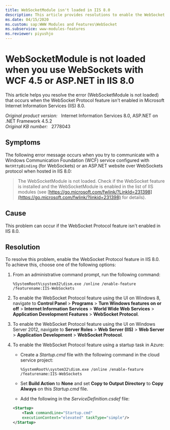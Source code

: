 ```yaml
---
title: WebSocketModule isn't loaded in IIS 8.0
description: This article provides resolutions to enable the WebSocket Protocol feature and avoid the WebSocketModule is not loaded error in IIS 8.0.
ms.date: 04/15/2020
ms.custom: sap:WWW Modules and Features\WebSocket
ms.subservice: www-modules-features
ms.reviewer: piyushjo
---
```

# WebSocketModule is not loaded when you use WebSockets with WCF 4.5 or ASP.NET in IIS 8.0

This article helps you resolve the error (WebSocketModule is not loaded) that occurs when the WebSocket Protocol feature isn't enabled in Microsoft Internet Information Services (IIS) 8.0.

_Original product version:_ &nbsp; Internet Information Services 8.0, ASP.NET on .NET Framework 4.5.2  
_Original KB number:_ &nbsp; 2778043

## Symptoms

The following error message occurs when you try to communicate with a Windows Communication Foundation (WCF) service configured with `NetHttpBinding` (for WebSockets) or an ASP.NET website over WebSockets protocol when hosted in IIS 8.0:

> The WebSocketModule is not loaded. Check if the WebSocket feature is installed and the WebSocketModule is enabled in the list of IIS modules (see [https://go.microsoft.com/fwlink/?LinkId=231398](https://go.microsoft.com/fwlink/?linkid=231398) for details).

## Cause

This problem can occur if the WebSocket Protocol feature isn't enabled in IIS 8.0.

## Resolution

To resolve this problem, enable the WebSocket Protocol feature in IIS 8.0. To achieve this, choose one of the following options:

1. From an administrative command prompt, run the following command:

    ```console
    %SystemRoot%\system32\dism.exe /online /enable-feature /featurename:IIS-WebSockets
    ```

2. To enable the WebSocket Protocol feature using the UI on Windows 8, navigate to **Control Panel** > **Programs** > **Turn Windows features on or off** > **Internet Information Services** > **World Wide Web Services** > **Application Development Features** > **WebSocket Protocol**.

3. To enable the WebSocket Protocol feature using the UI on Windows Server 2012, navigate to **Server Roles** > **Web Server (IIS)** > **Web Server** > **Application Development** > **WebSocket Protocol**.

4. To enable the WebSocket Protocol feature using a startup task in Azure:

   - Create a *Startup.cmd* file with the following command in the cloud service project:

        ```console
        %SystemRoot%\system32\dism.exe /online /enable-feature /featurename:IIS-WebSockets
        ```

   - Set **Build Action** to **None** and set **Copy to Output Directory** to **Copy Always** on this *Startup.cmd* file.

   - Add the following in the *ServiceDefinition.csdef* file:

    ```xml
    <Startup>
        <Task commandLine="Startup.cmd"
        executionContext="elevated" taskType="simple"/>
    </Startup>
    ```
